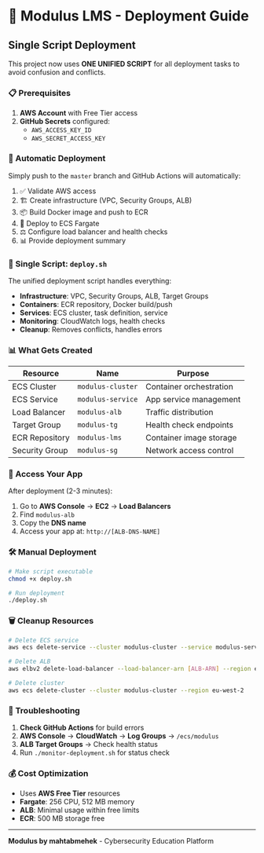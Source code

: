 # 🚀 Modulus LMS - Deployment Guide

## Single Script Deployment

This project now uses **ONE UNIFIED SCRIPT** for all deployment tasks to avoid confusion and conflicts.

### 📋 Prerequisites

1. **AWS Account** with Free Tier access
2. **GitHub Secrets** configured:
   - `AWS_ACCESS_KEY_ID`
   - `AWS_SECRET_ACCESS_KEY`

### 🚀 Automatic Deployment

Simply push to the `master` branch and GitHub Actions will automatically:

1. ✅ Validate AWS access
2. 🏗️ Create infrastructure (VPC, Security Groups, ALB)
3. 📦 Build Docker image and push to ECR
4. 🚀 Deploy to ECS Fargate
5. ⚖️ Configure load balancer and health checks
6. 📊 Provide deployment summary

### 🎯 Single Script: `deploy.sh`

The unified deployment script handles everything:

- **Infrastructure**: VPC, Security Groups, ALB, Target Groups
- **Containers**: ECR repository, Docker build/push
- **Services**: ECS cluster, task definition, service
- **Monitoring**: CloudWatch logs, health checks
- **Cleanup**: Removes conflicts, handles errors

### 📊 What Gets Created

| Resource | Name | Purpose |
|----------|------|---------|
| ECS Cluster | `modulus-cluster` | Container orchestration |
| ECS Service | `modulus-service` | App service management |
| Load Balancer | `modulus-alb` | Traffic distribution |
| Target Group | `modulus-tg` | Health check endpoints |
| ECR Repository | `modulus-lms` | Container image storage |
| Security Group | `modulus-sg` | Network access control |

### 🔗 Access Your App

After deployment (2-3 minutes):

1. Go to **AWS Console** → **EC2** → **Load Balancers**
2. Find `modulus-alb`
3. Copy the **DNS name**
4. Access your app at: `http://[ALB-DNS-NAME]`

### 🛠️ Manual Deployment

```bash
# Make script executable
chmod +x deploy.sh

# Run deployment
./deploy.sh
```

### 🗑️ Cleanup Resources

```bash
# Delete ECS service
aws ecs delete-service --cluster modulus-cluster --service modulus-service --force --region eu-west-2

# Delete ALB
aws elbv2 delete-load-balancer --load-balancer-arn [ALB-ARN] --region eu-west-2

# Delete cluster
aws ecs delete-cluster --cluster modulus-cluster --region eu-west-2
```

### 🔧 Troubleshooting

1. **Check GitHub Actions** for build errors
2. **AWS Console** → **CloudWatch** → **Log Groups** → `/ecs/modulus`
3. **ALB Target Groups** → Check health status
4. Run `./monitor-deployment.sh` for status check

### 💰 Cost Optimization

- Uses **AWS Free Tier** resources
- **Fargate**: 256 CPU, 512 MB memory
- **ALB**: Minimal usage within free limits
- **ECR**: 500 MB storage free

---

**Modulus by mahtabmehek** - Cybersecurity Education Platform

